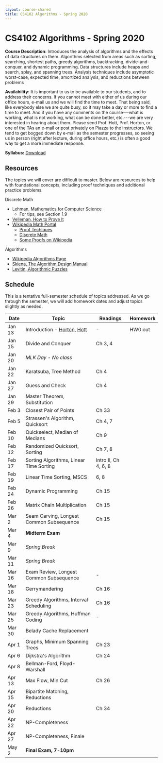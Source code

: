 ```yaml
---
layout: course-shared 
title: CS4102 Algorithms - Spring 2020 
---
```

# CS4102 Algorithms - Spring 2020

**Course Description:** Introduces the analysis of algorithms and the
effects of data structures on them. Algorithms selected from areas such
as sorting, searching, shortest paths, greedy algorithms, backtracking,
divide-and-conquer, and dynamic programming. Data structures include
heaps and search, splay, and spanning trees. Analysis techniques include
asymptotic worst-case, expected time, amortized analysis, and reductions
between problems

**Availability:** It is important to us to be available to our students, and to address their concerns. If you cannot meet with either of us during our office hours, e-mail us and we will find the time to meet. That being said, like everybody else we are quite busy, so it may take a day or more to find a time to meet. And if you have any comments on the course---what is working, what is not working, what can be done better, etc.---we are very interested in hearing about them.  Please send Prof. Hott, Prof. Horton, or one of the TAs an e-mail or post privately on Piazza to the instructors. We tend to get bogged down by e-mail as the semester progresses, so seeing us in person (right after lecture, during office hours, etc.) is often a good way to get a more immediate response.

**Syllabus:** [Download](pdfs/syllabus.pdf) 

## Resources

The topics we will cover are difficult to master.  Below are resources to help with foundational concepts, including proof techniques and additional practice problems.

Discrete Math
- [Lehman, Mathematics for Computer Science](pdfs/mcs.pdf)
    - For tips, see Section 1.9
- [Velleman, How to Prove It](https://search.lib.virginia.edu/catalog/u4357637)
- [Wikipedia Math Portal](https://en.wikipedia.org/wiki/Portal:Mathematics)
    - [Proof Techiques](https://en.wikipedia.org/wiki/Mathematical_proof)
    - [Discrete Math](https://en.wikipedia.org/wiki/Discrete_mathematics)
    - [Some Proofs on Wikipedia](https://en.wikipedia.org/wiki/List_of_mathematical_proofs)

Algorithms
- [Wikipedia Algorithms Page](https://en.wikipedia.org/wiki/Algorithm)
- [Skiena, The Algorithm Design Manual](https://www.amazon.com/dp/1849967202)
- [Levitin, Algorithmic Puzzles](https://search.lib.virginia.edu/catalog/u7095532)

## Schedule

This is a tentative full-semester schedule of topics addressed.  As we go through the semester, we will add homework dates and adjust topics slightly as needed.

| Date    | Topic                                   | Readings             | Homework        |
| ------- | -------------------------               | -------------------  | --------------- |
| Jan 13  | Introduction - [Horton](lectures/horton/l1.pdf), [Hott](lectures/robbie/l1.pdf)                           | -                    | HW0 out         |
| Jan 15  | Divide and Conquer                      | Ch 3, 4              |                 |
| Jan 20  | *MLK Day - No class*                    |                      |                 |
| Jan 22  | Karatsuba, Tree Method                  | Ch 4                 |                 |
| Jan 27  | Guess and Check                         | Ch 4                 |                 |
| Jan 29  | Master Theorem, Substitution            |                      |                 |
| Feb 3   | Closest Pair of Points                  | Ch 33                |                 |
| Feb 5   | Strassen's Algorithm, Quicksort         | Ch 4, 7              |                 |
| Feb 10  | Quickselect, Median of Medians          | Ch 9                 |                 |
| Feb 12  | Randomized Quicksort, Sorting           | Ch 7, 8              |                 |
| Feb 17  | Sorting Algorithms, Linear Time Sorting | Intro II, Ch 4, 6, 8 |                 |
| Feb 19  | Linear Time Sorting, MSCS               | 6, 8                 |                 |
| Feb 24  | Dynamic Programming                     | Ch 15                |                 |
| Feb 26  | Matrix Chain Multiplication             | Ch 15                |                 |
| Mar 2   | Seam Carving, Longest Common Subsequence| Ch 15                |                 |
| Mar 4   | **Midterm Exam**                        |                      |                 |
| Mar 9   | *Spring Break*                          |                      |                 |
| Mar 11  | *Spring Break*                          |                      |                 |
| Mar 16  | Exam Review, Longest Common Subsequence | -                    |                 |
| Mar 18  | Gerrymandering                          | Ch 16                |                 |
| Mar 23  | Greedy Algorithms, Interval Scheduling  | Ch 16                |                 |
| Mar 25  | Greedy Algorithms, Huffman Coding       | -                    |                 |
| Mar 30  | Belady Cache Replacement                |                      |                 |
| Apr 1   | Graphs, Minimum Spanning Trees          | Ch 23                |                 |
| Apr 6   | Dijkstra's Algorithm                    | Ch 24                |                 |
| Apr 8   | Bellman-Ford, Floyd-Warshall            |                      |                 |
| Apr 13  | Max Flow, Min Cut                       | Ch 26                |                 |
| Apr 15  | Bipartite Matching, Reductions          |                      |                 |
| Apr 20  | Reductions                              | Ch 34                |                 |
| Apr 22  | NP-Completeness                         |                      |                 |
| Apr 27  | NP-Completeness, Finale                 |                      |                 |
| May 2   | **Final Exam, 7-10pm**                  |                      |                 |
